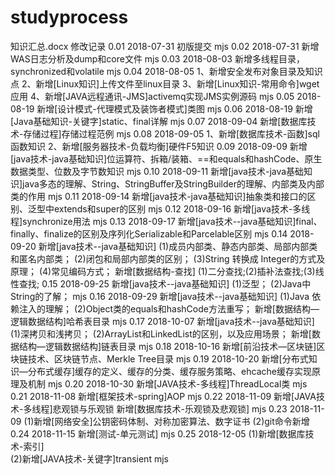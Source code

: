 # studyprocess
知识汇总.docx
修改记录
0.01	2018-07-31	初版提交	mjs
0.02	2018-07-31	新增WAS日志分析及dump和core文件	mjs
0.03	2018-08-03	新增多线程目录，synchronized和volatile	mjs
0.04	2018-08-05	1、新增安全发布对象目录及知识点
					2、新增[Linux知识]上传文件至linux目录
					3、新增[Linux知识-常用命令]wget应用
					4、新增[JAVA远程通讯-JMS]activemq实现JMS实例源码	mjs
0.05	2018-08-19	新增[设计模式-代理模式及装饰者模式]类图	mjs
0.06	2018-08-19	新增[Java基础知识-关键字]static、final详解	mjs
0.07	2018-09-04	新增[数据库技术-存储过程]存储过程范例	mjs
0.08	2018-09-05	1、新增[数据库技术-函数]sql函数知识
					2、新增[服务器技术-负载均衡]硬件F5知识
0.09	2018-09-09	新增[java技术-java基础知识]位运算符、拆箱/装箱、==和equals和hashCode、原生数据类型、位数及字节数知识	mjs
0.10	2018-09-11	新增[java技术-java基础知识]java多态的理解、String、StringBuffer及StringBuilder的理解、内部类及内部类的作用	mjs
0.11	2018-09-14	新增[java技术-java基础知识]抽象类和接口的区别、泛型中extends和super的区别	mjs
0.12	2018-09-16	新增[java技术-多线程]synchronize用法	mjs
0.13	2018-09-17	新增[java技术--java基础知识]final、finally、finalize的区别及序列化Serializable和Parcelable区别	mjs
0.14	2018-09-20	新增[java技术--java基础知识]
						(1)成员内部类、静态内部类、局部内部类和匿名内部类；
						(2)闭包和局部内部类的区别；
						(3)String 转换成 Integer的方式及原理；
						(4)常见编码方式；
					新增[数据结构-查找]
					(1)二分查找;(2)插补法查找;(3)线性查找;
0.15	2018-09-25	新增[java技术--java基础知识]
					(1)泛型；
					(2)Java中String的了解；	mjs
0.16	2018-09-29	新增[java技术--java基础知识]
					(1)Java 依赖注入的理解；
					(2)Object类的equals和hashCode方法重写；
					新增[数据结构—逻辑数据结构]哈希表目录	mjs
0.17	2018-10-07	新增[java技术--java基础知识]
					(1)深拷贝和浅拷贝；
					(2)ArrayList和LinkedList的区别，以及应用场景；
					新增[数据结构—逻辑数据结构]链表目录	mjs
0.18	2018-10-16	新增[前沿技术—区块链]区块链技术、区块链节点、Merkle Tree目录	mjs
0.19	2018-10-20	新增[分布式知识—分布式缓存]缓存的定义、缓存的分类、缓存服务策略、ehcache缓存实现原理及机制	mjs
0.20	2018-10-30	新增[JAVA技术-多线程]ThreadLocal类	mjs
0.21	2018-11-08	新增[框架技术-spring]AOP	mjs
0.22	2018-11-09	新增[JAVA技术-多线程]悲观锁与乐观锁
					新增[数据库技术-乐观锁及悲观锁]	mjs
0.23	2018-11-09	(1)新增[网络安全]公钥密码体制、对称加密算法、数字证书 
					(2)git命令新增
0.24	2018-11-15	新增[测试-单元测试]    mjs
0.25	2018-12-05	(1)新增[数据库技术-索引]    
                    (2)新增[JAVA技术-关键字]transient    mjs





